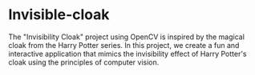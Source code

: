 # Invisible-cloak
The "Invisibility Cloak" project using OpenCV is inspired by the magical cloak from the Harry Potter series. In this project, we create a fun and interactive application that mimics the invisibility effect of Harry Potter's cloak using the principles of computer vision.
